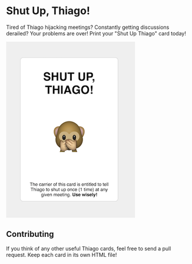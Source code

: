 # Shut Up, Thiago!

Tired of Thiago hijacking meetings? Constantly getting discussions derailed? Your problems are over! Print your "Shut Up Thiago" card today!

![Card Preview](https://github.com/campezzi/shut_up_thiago/blob/master/preview.png)

## Contributing

If you think of any other useful Thiago cards, feel free to send a pull request. Keep each card in its own HTML file!
